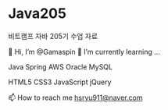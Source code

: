 # Java205
비트캠프 자바 205기 수업 자료

👋 Hi, I’m @Gamaspin
🌱 I’m currently learning ...

Java Spring AWS Oracle MySQL

HTML5 CSS3 JavaScript jQuery

📫 How to reach me hsryu911@naver.com
